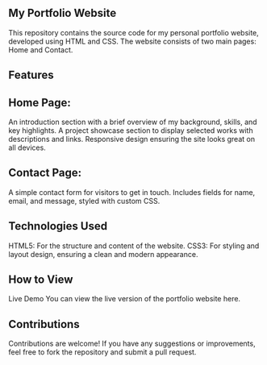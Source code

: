 ## My Portfolio Website

This repository contains the source code for my personal portfolio website, developed using HTML and CSS. The website consists of two main pages: Home and Contact.

## Features
## Home Page:

An introduction section with a brief overview of my background, skills, and key highlights.
A project showcase section to display selected works with descriptions and links.
Responsive design ensuring the site looks great on all devices.
## Contact Page:

A simple contact form for visitors to get in touch.
Includes fields for name, email, and message, styled with custom CSS.
## Technologies Used
HTML5: For the structure and content of the website.
CSS3: For styling and layout design, ensuring a clean and modern appearance.
## How to View
Live Demo
You can view the live version of the portfolio website here.

## Contributions
Contributions are welcome! If you have any suggestions or improvements, feel free to fork the repository and submit a pull request.
